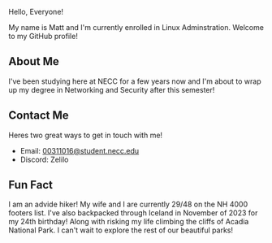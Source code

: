 Hello, Everyone! 

My name is Matt and I'm currently enrolled in Linux Adminstration. Welcome to my GitHub profile!

## About Me

I've been studying here at NECC for a few years now and I'm about to wrap up my degree in Networking and Security after this semester!

## Contact Me

Heres two great ways to get in touch with me!

- Email: 00311016@student.necc.edu
- Discord: Zelilo

## Fun Fact

I am an advide hiker! My wife and I are currently 29/48 on the NH 4000 footers list. I've also backpacked through Iceland in November of 2023 for my 24th birthday! Along with risking my life climbing the cliffs of Acadia National Park. I can't wait to explore the rest of our beautiful parks!

